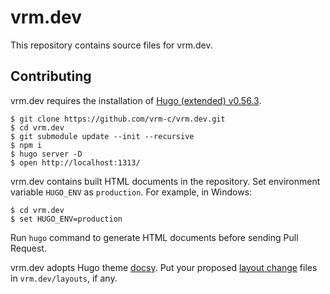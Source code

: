 # vrm.dev

This repository contains source files for vrm.dev.

## Contributing

vrm.dev requires the installation of [Hugo (extended) v0.56.3](https://github.com/gohugoio/hugo/releases/tag/v0.56.3).

```console
$ git clone https://github.com/vrm-c/vrm.dev.git
$ cd vrm.dev
$ git submodule update --init --recursive
$ npm i
$ hugo server -D
$ open http://localhost:1313/
```

vrm.dev contains built HTML documents in the repository. Set environment variable `HUGO_ENV` as `production`. For example, in Windows:

```console
$ cd vrm.dev
$ set HUGO_ENV=production
```

Run `hugo` command to generate HTML documents before sending Pull Request.

vrm.dev adopts Hugo theme [docsy](https://github.com/google/docsy). Put your proposed [layout change](https://zwbetz.com/override-a-hugo-theme/) files in `vrm.dev/layouts`, if any.

<!--
## License

[UNKNOWN](LICENSE)
-->
